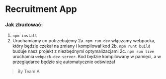 # Recruitment App

### Jak zbudować:
1. `npm install`
2. Uruchamiamy co potrzebujemy
2a. `npm run dev` włączamy webpacka, który będzie czekał na zmiany i kompilował kod
2b. `npm runt build` buduje nasz projekt z niezbędnymi optymalizacjami
2c. `npm run live` uruchamia `webpack-dev-server`. Kod będzie kompilowany w pamięci, a w przeglądarce będzie się automatycznie odświeżał

> By Team A
